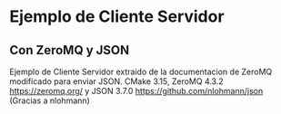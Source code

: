 # Ejemplo de Cliente Servidor
## Con ZeroMQ y JSON
Ejemplo de Cliente Servidor extraido de la documentacion de ZeroMQ modificado para enviar JSON.
CMake 3.15, ZeroMQ 4.3.2 https://zeromq.org/ y JSON 3.7.0 https://github.com/nlohmann/json (Gracias a nlohmann)
